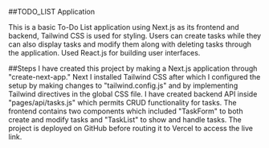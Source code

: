##TODO_LIST Application

This is a basic To-Do List application using Next.js as its frontend and backend, Tailwind CSS is used for styling. Users can create tasks while they can also display tasks and modify them along with deleting tasks through the application. Used React.js for building user interfaces.

##Steps
I have created this project by making a Next.js application through "create-next-app." Next I installed Tailwind CSS after which I configured the setup by making changes to "tailwind.config.js" and by implementing Tailwind directives in the global CSS file. I have created backend API inside "pages/api/tasks.js" which permits CRUD functionality for tasks. The frontend contains two components which included "TaskForm" to both create and modify tasks and "TaskList" to show and handle tasks. The project is deployed on GitHub before routing it to Vercel to access the live link.

